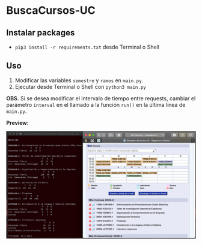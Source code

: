 # BuscaCursos-UC

## Instalar packages
* ```pip3 install -r requirements.txt``` desde Terminal o Shell

## Uso

1. Modificar las variables ```semestre``` y ```ramos``` en ```main.py```.
2. Ejecutar desde Terminal o Shell con ```python3 main.py```

**OBS.** Si se desea modificar el intervalo de tiempo entre requests, cambiar
el parámetro ```interval``` en el llamado a la función ```run()``` en la última
línea de ```main.py```.

**Preview:**

![Screenshot_!](/Screenshots/Screenshot_1.jpg)
